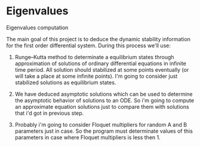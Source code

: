 # Eigenvalues
Eigenvalues computation

The main goal of this project is to deduce the dynamic stability information for the first order differential system.
During this process we'll use:

1. Runge–Kutta method to determinate a equilibrium states through approximation of solutions of ordinary differential equations in infinite time period. All solution should stabilized at some points eventually (or will take a place at some infinite points). I'm going to consider just stabilized solutions as equilibrium states.

2. We have deduced asymptotic solutions which can be used to determine the asymptotic behavior of solutions to an ODE. So i'm going to compute an approximate equation solutions just to compare them with solutions that i'd got in previous step.

3. Probably i'm going to consider Floquet multipliers for random A and B parameters just in case. So the program must determinate values of this parameters in case where Floquet multipliers is less then 1.
